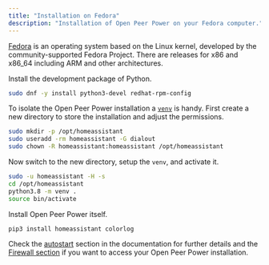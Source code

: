 ```yaml
---
title: "Installation on Fedora"
description: "Installation of Open Peer Power on your Fedora computer."
---
```


[Fedora](https://fedoraproject.org) is an operating system based on the Linux kernel, developed by the community-supported Fedora Project. There are releases for x86 and x86_64 including ARM and other architectures. 

Install the development package of Python.

```bash
sudo dnf -y install python3-devel redhat-rpm-config
```

To isolate the Open Peer Power installation a [`venv`](https://docs.python.org/3/library/venv.html) is handy. First create a new directory to store the installation and adjust the permissions.

```bash
sudo mkdir -p /opt/homeassistant
sudo useradd -rm homeassistant -G dialout
sudo chown -R homeassistant:homeassistant /opt/homeassistant
```

Now switch to the new directory, setup the `venv`, and activate it.

```bash
sudo -u homeassistant -H -s
cd /opt/homeassistant
python3.8 -m venv .
source bin/activate
```

Install Open Peer Power itself.

```bash
pip3 install homeassistant colorlog
```

Check the [autostart](/docs/autostart/systemd/) section in the documentation for further details and the [Firewall section](/docs/installation/troubleshooting/#no-access-to-the-frontend) if you want to access your Open Peer Power installation.
